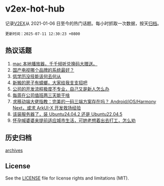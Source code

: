 # v2ex-hot-hub

 记录[V2EX](https://www.v2ex.com/)从 2021-01-06 日至今的热门话题。每小时抓取一次数据，按天[归档](archives)。

`更新时间：2025-07-11 12:30:23 +0800`

## 热议话题

1. [mac 本地播放器，千千倾听兑换码大赠送。](https://www.v2ex.com/t/1144307)
1. [国产电视哪个品牌的系统最好？](https://www.v2ex.com/t/1144288)
1. [低学历没技能该何去何从](https://www.v2ex.com/t/1144238)
1. [新搬的房子有蟑螂，大家给我支支招吧](https://www.v2ex.com/t/1144467)
1. [公司的开发流程极度不专业，自己又是新人怎么办](https://www.v2ex.com/t/1144323)
1. [每周在公司值班两三天能干啥](https://www.v2ex.com/t/1144439)
1. [求移动端大佬指教：完美的一码三端方案存在吗？ Android/iOS/Harmony Next，或求 ArkUI-X 开发救场经验](https://www.v2ex.com/t/1144348)
1. [该装服务器了，装 Ubuntu24.04.2 还是 Ubuntu22.04.5](https://www.v2ex.com/t/1144421)
1. [怀孕喊婆婆来提前适应城市生活，可她老想着出去打工，怎么劝](https://www.v2ex.com/t/1144497)

## 历史归档

[archives](archives)

## License

See the [LICENSE](LICENSE) file for license rights and limitations (MIT).
